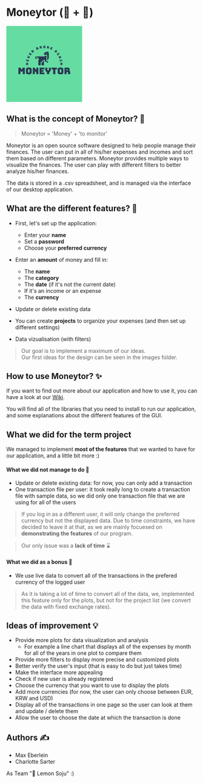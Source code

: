 # Moneytor (💸 + 👀)

![Moneytor Logo](/images/MoneytorLogo.png)

## What is the concept of Moneytor? 💭

> Moneytor = 'Money' + 'to monitor'

Moneytor is an open source software designed to help people manage their finances. The user can put in all of his/her expenses and incomes and sort them based on different parameters.
Moneytor provides multiple ways to visualize the finances. The user can play with different filters to better analyze his/her finances.

The data is stored in a .csv spreadsheet, and is managed via the interface of our desktop application.

## What are the different features? 💫

- First, let's set up the application:
  - Enter your **name**
  - Set a **password**
  - Choose your **preferred currency**

- Enter an **amount** of money and fill in:
  - The **name**
  - The **category** 
  - The **date** (if it's not the current date)
  - If it's an income or an expense
  - The **currency**

- Update or delete existing data

- You can create **projects** to organize your expenses (and then set up different settings)

- Data vizualisation (with filters)

> Our goal is to implement a maximum of our ideas.\
> Our first ideas for the design can be seen in the images folder.

## How to use Moneytor? ✨

If you want to find out more about our application and how to use it, you can have a look at our [Wiki](https://github.com/charlottesarter/moneytor/wiki).

You will find all of the libraries that you need to install to run our application, and some explanations about the different features of the GUI.

## What we did for the term project

We managed to implement **most of the features** that we wanted to have for our application, and a little bit more :)

#### What we did not manage to do 🙈

- Update or delete existing data: for now, you can only add a transaction
- One transaction file per user: it took really long to create a transaction file with sample data, so we did only one transaction file that we are using for all of the users
> If you log in as a different user, it will only change the preferred currency but not the displayed data. Due to time constraints, we have decided to leave it at that, as we are mainly focuesed on **demonstrating the features** of our program.

> Our only issue was a **lack of time** ⌛

#### What we did as a bonus 🎁

- We use live data to convert all of the transactions in the prefered currency of the logged user

> As it is taking a lot of time to convert all of the data, we, implemented this feature only for the plots, but not for the project list (we convert the data with fixed exchange rates).

## Ideas of improvement 💡

- Provide more plots for data visualization and analysis
  - For example a line chart that displays all of the expenses by month for all of the years in one plot to compare them
- Provide more filters to display more precise and customized plots
- Better verify the user's input (that is easy to do but just takes time)
- Make the interface more appealing
- Check if new user is already registered
- Choose the currency that you want to use to display the plots
- Add more currencies (for now, the user can only choose between EUR, KRW and USD)
- Display all of the transactions in one page so the user can look at them and update / delete them
- Allow the user to choose the date at which the transaction is done

## Authors ✍️

- Max Eberlein
- Charlotte Sarter

As Team "🍋 Lemon Soju" :)
